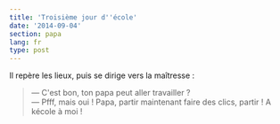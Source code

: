 ```yaml
---
title: 'Troisième jour d''école'
date: '2014-09-04'
section: papa
lang: fr
type: post
---
```


Il repère les lieux, puis se dirige vers la maîtresse :

> — C'est bon, ton papa peut aller travailler ?  
> — Pfff, mais oui ! Papa, partir maintenant faire des clics, partir ! A kécole à moi !


